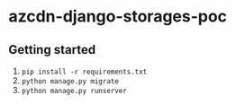# azcdn-django-storages-poc

## Getting started

1. `pip install -r requirements.txt`
2. `python manage.py migrate`
3. `python manage.py runserver`
